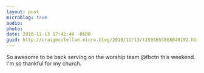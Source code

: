 ```yaml
---
layout: post
microblog: true
audio: 
photo: 
date: 2010-11-13 17:42:48 -0600
guid: http://craigmcclellan.micro.blog/2010/11/13/t3593653868040192.html
---
```

So awesome to be back serving on the worship team @fbctn this weekend. I'm so thankful for my church.
